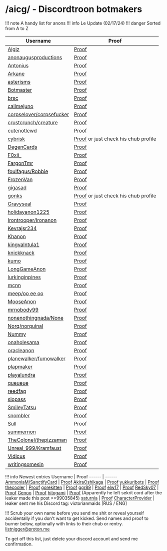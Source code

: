 # /aicg/ - Discordtroon botmakers
!!! note A handy list for anons
!!! info Le Update (02/17/24)
!!! danger Sorted from A to Z

Username  | Proof
------ | ------
[Algiz](https://www.chub.ai/users/Algiz) | [Proof](https://desuarchive.org/g/thread/96728894/#96729199)
[anonaugusproductions](https://www.chub.ai/users/anonaugusproductions) | [Proof](https://files.catbox.moe/52wseg.jpg)
[Antonius](https://chub.ai/users/Antonius)  | [Proof](https://desuarchive.org/g/thread/99015285/#q99016700)
[Arkane](https://www.chub.ai/users/Arkane) | [Proof](https://desuarchive.org/g/thread/96728894/#96729199)
[asterisms](https://chub.ai/users/asterisms)  | [Proof](https://desuarchive.org/g/thread/99015285/#q99016700)
[Botmaster](https://www.chub.ai/users/botmaster) | [Proof](https://files.catbox.moe/qw8p4f.png)
[brsc](https://www.chub.ai/users/brsc) | [Proof](https://desuarchive.org/g/thread/96728894/#96729199)
[callmejuno](https://chub.ai/users/callmejuno) | [Proof](https://desuarchive.org/g/thread/96731299/#96732254)
[corpselover/corpsefucker](https://chub.ai/users/corpsefucker) | [Proof](https://files.catbox.moe/36lrmv.png)
[crustcrunch/creature](https://www.chub.ai/users/crustcrunch) | [Proof](https://files.catbox.moe/plouyp.jpg)
[cutenotlewd](https://www.chub.ai/users/cutenotlewd) | [Proof](https://desuarchive.org/g/thread/99015285/#99016598)
[cybrisk](https://chub.ai/users/cybrisk) | [Proof](https://desuarchive.org/g/thread/96731299/#96732254) or just check his chub profile
[DegenCards](https://rentry.org/DegenCards) | [Proof](https://desuarchive.org/g/thread/96728894/#96729199)
[F0xii_](https://chub.ai/users/F0xii_) | [Proof](https://desuarchive.org/g/thread/96728894/#96729199)
[FargonTmr](https://www.chub.ai/users/FargonTmr) | [Proof](https://desuarchive.org/g/thread/96728894/#96729199)
[foulfagus/Robbie](https://www.chub.ai/users/foulfagus) | [Proof](https://files.catbox.moe/k8afft.jpg)
[FrozenVan](https://www.chub.ai/users/frozenvan)  | [Proof](https://desuarchive.org/g/thread/99015285/#99016598)
[gigasad](https://chub.ai/users/gigasad) | [Proof](https://desuarchive.org/g/thread/99017833/#q99017938)
[gonks](https://www.chub.ai/users/gonks) | [Proof](https://desuarchive.org/g/thread/96728894/#96729199) or just check his chub profile
[Gravyseal](https://chub.ai/users/Gravyseal)  | [Proof](https://desuarchive.org/g/thread/99015285/#q99016598)
[holidayanon1225](https://chub.ai/users/holidayanon1225) | [Proof](https://desuarchive.org/g/thread/96728894/#96729199)
[Irontrooper/Ironanon](https://www.chub.ai/users/Ironanon) | [Proof](https://files.catbox.moe/8tm9rt.png)
[Kevrajsr234](https://www.chub.ai/users/Kevrajsr234) | [Proof](https://desuarchive.org/g/thread/96728894/#96729199)
[Khanon](https://chub.ai/users/khanon) | [Proof](https://desuarchive.org/g/thread/99015285/#q99016598)
[kingvalntula1](https://www.chub.ai/users/kingvalntula1) | [Proof](https://files.catbox.moe/y02onx.png)
[knickknack](https://www.chub.ai/users/knickknack)  | [Proof](https://desuarchive.org/g/thread/99015285/#99016598)
[kumo](https://www.chub.ai/users/kumo) | [Proof](https://desuarchive.org/g/thread/96728894/#96729199)
[LongGameAnon](https://www.chub.ai/users/LongGameAnon) | [Proof](https://files.catbox.moe/ccszxv.jpg)
[lurkinginpines](https://www.chub.ai/users/lurkinginpines) | [Proof](https://desuarchive.org/g/thread/96728894/#96729199)
[mcnn](https://www.chub.ai/users/mcnn) | [Proof](https://desuarchive.org/g/thread/96728894/#96729199)
[meep/oo ee oo](https://www.chub.ai/users/meep) | [Proof](https://files.catbox.moe/mq8lo3.png)
[MooseAnon](https://www.chub.ai/users/MooseAnon) | [Proof](https://desuarchive.org/g/thread/99017833/#q99017938)
[mrnobody99](https://www.chub.ai/users/mrnobody99) | [Proof](https://files.catbox.moe/krpl0r.png)
[nonenothingnada/None](https://www.chub.ai/users/nonenothingnada) | [Proof](https://files.catbox.moe/p5be0y.png)
[Norq/norquinal](https://chub.ai/users/norquinal) | [Proof](https://desuarchive.org/g/thread/99015285/#q99016700)
[Nummy](https://www.chub.ai/users/Nummy) | [Proof](https://files.catbox.moe/5twno2.jpg)
[onaholesama](https://chub.ai/users/onaholesama)  | [Proof](https://desuarchive.org/g/thread/99015285/#q99016700)
[oracleanon](https://chub.ai/users/oracleanon) | [Proof](https://desuarchive.org/g/thread/99017833/#q99017953)
[planewalker/fumowalker](https://chub.ai/users/planewalker) | [Proof](https://files.catbox.moe/8e26kn.png)
[plapmaker](https://rentry.org/plapmaker) | [Proof](https://desuarchive.org/g/thread/96728894/#96729199)
[playalundra](https://www.chub.ai/users/playalundra) | [Proof](https://files.catbox.moe/knq07a.jpg)
[queueue](https://www.chub.ai/users/queueue) | [Proof](https://files.catbox.moe/lfh365.png)
[reedfag](https://www.chub.ai/users/reedfag) | [Proof](https://files.catbox.moe/jbqcov.jpg)
[slopass](https://chub.ai/users/slopass) | [Proof](https://files.catbox.moe/aqumls.png)
[SmileyTatsu](https://www.chub.ai/users/SmileyTatsu) | [Proof](https://files.catbox.moe/nwmf4i.jpg)
[snombler](https://chub.ai/users/snombler)  | [Proof](https://desuarchive.org/g/thread/99015285/#q99016700)
[Sull](https://www.chub.ai/users/Sull) | [Proof](https://files.catbox.moe/tlv6hk.jpg)
[summernon](https://chub.ai/users/summernon) | [Proof](https://files.catbox.moe/yreh8g.png)
[TheColonel/thepizzaman](https://www.chub.ai/users/thepizzaman) | [Proof](https://files.catbox.moe/fooord.png)
[Unreal_999/Kramfaust](https://www.chub.ai/users/Unreal_999) | [Proof](https://files.catbox.moe/r6y87h.jpg)
[Vidicus](https://www.chub.ai/users/vidicus) | [Proof](https://files.catbox.moe/m6dja5.png)
[writingsomesin](https://www.chub.ai/users/writingsomesin) | [Proof](https://desuarchive.org/g/thread/96728894/#96729199)

!!! info Newest entries
Username  | Proof
------ | ------
[AmmoniaM/SanctifyCard](https://rentry.org/SanctifyCard) | [Proof](https://files.catbox.moe/cmn53f.png)
[AkiraOshikaga](https://chub.ai/users/AkiraOshikaga) | [Proof](https://files.catbox.moe/gkrcgd.png)
[yukkuribots](https://rentry.org/yukkuribots) | [Proof](https://files.catbox.moe/atnpj8.png) 
[thecooler](https://www.chub.ai/users/thecooler) | [Proof](https://files.catbox.moe/15fjx6.png)
[gorekitten](https://gorekitten.neocities.org/) | [Proof](https://files.catbox.moe/wsvec0.png)
[ggr89](https://www.chub.ai/users/ggr89) | [Proof](https://files.catbox.moe/anrnu8.png)
[elw17](https://rentry.co/elw17) | [Proof](https://files.catbox.moe/vsecnm.png)
[RedSky07](https://www.chub.ai/users/RedSky07) | [Proof](https://files.catbox.moe/v33xzo.png)
[Genoo](https://chub.ai/users/Genoo) | [Proof](https://files.catbox.moe/pjri9s.png)
[hitogami](https://chub.ai/users/hitogami) | [Proof](https://files.catbox.moe/7m3j3s.jpg) (Apparently he left sekrit cord after the leaker made this post >>99035845)
[saturnia](https://www.chub.ai/users/saturnia) | [Proof](https://files.catbox.moe/gbd4j6.png)
[CharacterProvider](https://rentry.org/CharacterProvider) | leaker sent me his Discord tag: victorianmaids [RUS / ENG]

!!! Scrub your own name before you send me shit or reveal yourself accidentally if you don't want to get kicked.
Send names and proof to burner below, optionally with links to their chub or rentry. 
listnigger@proton.me

To get off this list, just delete your discord account and send me confirmation.